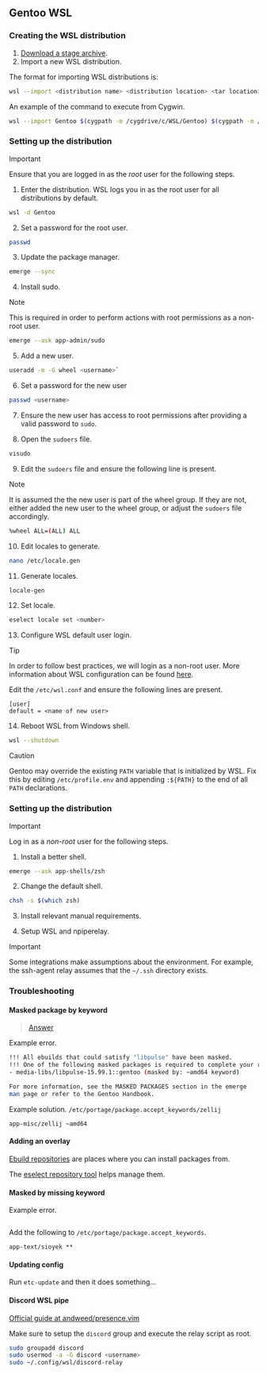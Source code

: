 ## Gentoo WSL

### Creating the WSL distribution

1. [Download a stage archive](https://www.gentoo.org/downloads).
2. Import a new WSL distribution.

The format for importing WSL distributions is:

```sh
wsl --import <distribution name> <distribution location> <tar location>
```

An example of the command to execute from Cygwin.

```sh
wsl --import Gentoo $(cygpath -m /cygdrive/c/WSL/Gentoo) $(cygpath -m /cygdrive/c/Users/Name/Downloads/gentoo.tar.xz)
```

### Setting up the distribution

> [!IMPORTANT]
> Ensure that you are logged in as the _root_ user for the following steps.

1. Enter the distribution. WSL logs you in as the root user for all distributions by default.

```sh
wsl -d Gentoo
```

2. Set a password for the root user.

```sh
passwd
```

3. Update the package manager.

```sh
emerge --sync
```

4. Install sudo.

> [!NOTE]
> This is required in order to perform actions with root permissions as a non-root user.

```sh
emerge --ask app-admin/sudo
```

5. Add a new user.

```sh
useradd -m -G wheel <username>`
```

6. Set a password for the new user

```sh
passwd <username>
```

7. Ensure the new user has access to root permissions after providing a valid password to `sudo`.

8. Open the `sudoers` file.

```sh
visudo
```

9. Edit the `sudoers` file and ensure the following line is present.

> [!NOTE]
> It is assumed the the new user is part of the wheel group.
> If they are not, either added the new user to the wheel group, or adjust the `sudoers` file accordingly.

```sh
%wheel ALL=(ALL) ALL
```

10. Edit locales to generate.

```sh
nano /etc/locale.gen
```

11. Generate locales.

```sh
locale-gen
```

12. Set locale.

```sh
eselect locale set <number>
```

13. Configure WSL default user login.

> [!TIP]
> In order to follow best practices, we will login as a non-root user.
> More information about WSL configuration can be found [here](https://learn.microsoft.com/en-us/windows/wsl/wsl-config).

Edit the `/etc/wsl.conf` and ensure the following lines are present.

```
[user]
default = <name of new user>
```

14. Reboot WSL from Windows shell.

```sh
wsl --shutdown
```

> [!CAUTION]
> Gentoo may override the existing `PATH` variable that is initialized by WSL.
> Fix this by editing `/etc/profile.env` and appending `:${PATH}` to the end of all `PATH` declarations.

### Setting up the distribution

> [!IMPORTANT]
> Log in as a _non-root_ user for the following steps.

1. Install a better shell.

```sh
emerge --ask app-shells/zsh
```

2. Change the default shell.

```sh
chsh -s $(which zsh)
```

3. Install relevant manual requirements.

4. Setup WSL and npiperelay.

> [!IMPORTANT]
> Some integrations make assumptions about the environment.
> For example, the ssh-agent relay assumes that the `~/.ssh` directory exists.

### Troubleshooting

#### Masked package by keyword

> [Answer](https://www.reddit.com/r/Gentoo/comments/t64ge4/how_to_unmask_this_package/)

Example error.

```sh
!!! All ebuilds that could satisfy "libpulse" have been masked.
!!! One of the following masked packages is required to complete your request:
- media-libs/libpulse-15.99.1::gentoo (masked by: ~amd64 keyword)

For more information, see the MASKED PACKAGES section in the emerge
man page or refer to the Gentoo Handbook.
```

Example solution. `/etc/portage/package.accept_keywords/zellij`

```
app-misc/zellij ~amd64
```

#### Adding an overlay

[Ebuild repositories](https://wiki.gentoo.org/wiki/Ebuild_repository) are places where you can install packages from.

The [eselect repository tool](https://wiki.gentoo.org/wiki/Eselect/Repository) helps manage them.

#### Masked by missing keyword

Example error.

```sh

```

Add the following to `/etc/portage/package.accept_keywords`.

```
app-text/sioyek **
```

#### Updating config

Run `etc-update` and then it does something...

#### Discord WSL pipe

[Official guide at andweed/presence.vim](https://github.com/andweeb/presence.nvim/wiki/Rich-Presence-in-WSL)

Make sure to setup the `discord` group and execute the relay script as root.

```sh
sudo groupadd discord
sudo usermod -a -G discord <username>
sudo ~/.config/wsl/discord-relay
```
